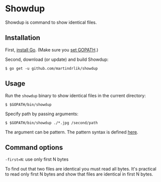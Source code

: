 # Showdup

Showdup is command to show identical files.


## Installation

First, [install Go](http://golang.org/doc/install).
(Make sure you [set GOPATH](http://golang.org/doc/code.html).)

Second, download (or update) and build Showdup:

	$ go get -u github.com/martindrlik/showdup


## Usage

Run the `showdup` binary to show identical files in the current directory:

	$ $GOPATH/bin/showdup

Specify path by passing arguments:

	$ $GOPATH/bin/showdup ./*.jpg /second/path

The argument can be pattern. The pattern syntax is defined [here](http://golang.org/pkg/path/filepath/#Match).

## Command options

`-first=N`: use only first N bytes

To find out that two files are identical you must read all bytes. It's practical to read only first N bytes and show that files are identical in first N bytes.

